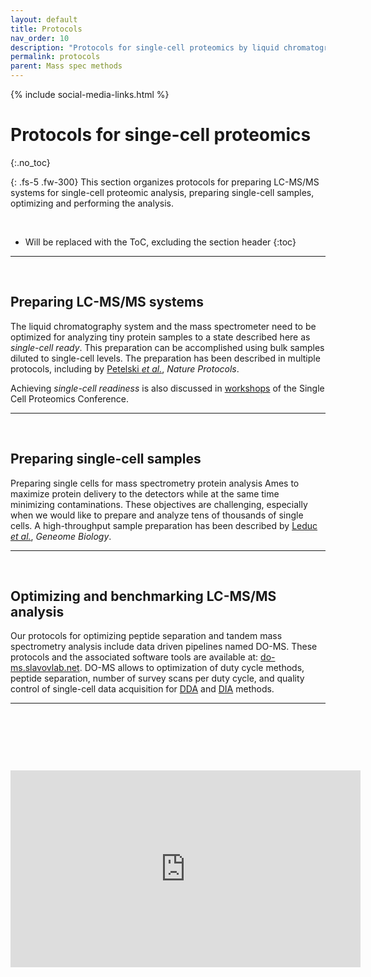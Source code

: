 ```yaml
---
layout: default
title: Protocols
nav_order: 10
description: "Protocols for single-cell proteomics by liquid chromatography tandem mass spectrometry LC-MS/MS. Protocols are applicable to label-free and multiplexed methods, including SCoPE2, plexDIA, pSCoPE, SCoPE-DIA and other methods."
permalink: protocols
parent: Mass spec methods
---
```


{% include social-media-links.html %}

# Protocols for singe-cell proteomics
{:.no_toc}

{: .fs-5 .fw-300}
This section organizes protocols for preparing LC-MS/MS systems for single-cell proteomic analysis, preparing single-cell samples, optimizing and performing the analysis.

&nbsp;


* Will be replaced with the ToC, excluding the section header
{:toc}

------------

&nbsp;



## Preparing LC-MS/MS systems
The liquid chromatography system and the mass spectrometer need to be optimized for analyzing tiny protein samples to a state described here as *single-cell ready*. This preparation can be accomplished using bulk samples diluted to single-cell levels. The preparation has been described in multiple protocols, including by [Petelski *et al.*](https://www.nature.com/articles/s41596-021-00616-z), *Nature Protocols*.

Achieving *single-cell readiness* is also discussed in [workshops](https://www.youtube.com/playlist?list=PLHLRxq8iKFsLJey2MshSlUhg1lGAj0dLW) of the Single Cell Proteomics Conference.

------------

&nbsp;

## Preparing single-cell samples
Preparing single cells for mass spectrometry protein analysis Ames to maximize protein delivery to the detectors while at the same time minimizing contaminations. These objectives are challenging, especially when we would like to prepare and analyze tens of thousands of single cells. A high-throughput sample preparation has been described by [Leduc *et al.*](https://doi.org/10.1186/s13059-022-02817-5), *Geneome Biology*.

------------

&nbsp;

## Optimizing and benchmarking LC-MS/MS analysis
Our protocols for optimizing peptide separation and tandem mass spectrometry analysis include data driven pipelines named DO-MS. These protocols and the associated software tools are available at: [do-ms.slavovlab.net](https://do-ms.slavovlab.net/). DO-MS allows to optimization of duty cycle methods, peptide separation, number of survey scans per duty cycle, and quality control of single-cell data acquisition for [DDA](https://pubs.acs.org/doi/10.1021/acs.jproteome.9b00039) and [DIA](https://pubs.acs.org/doi/10.1021/acs.jproteome.3c00177) methods.

------------

&nbsp;



&nbsp;


&nbsp;

<iframe width="560" height="315" src="https://www.youtube.com/embed/5nV9zbF9DT0?si=jB6a9k90dz8uObDi" title="YouTube video player" frameborder="0" allow="accelerometer; autoplay; clipboard-write; encrypted-media; gyroscope; picture-in-picture; web-share" allowfullscreen></iframe>

&nbsp;

&nbsp;

&nbsp;

